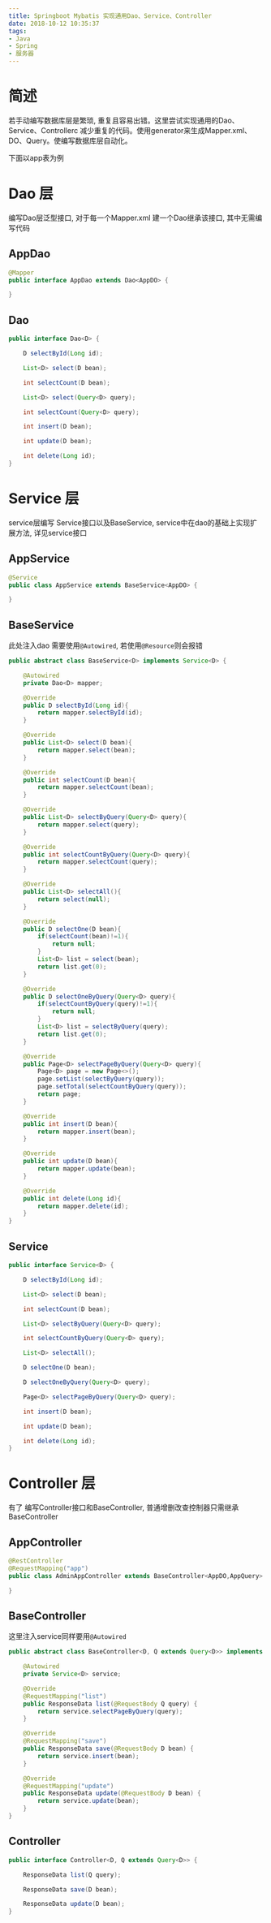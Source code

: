 ```yaml
---
title: Springboot Mybatis 实现通用Dao、Service、Controller
date: 2018-10-12 10:35:37
tags:
- Java
- Spring
- 服务器
---
```


# 简述
若手动编写数据库层是繁琐, 重复且容易出错。这里尝试实现通用的Dao、Service、Controllerc 减少重复的代码。使用generator来生成Mapper.xml、DO、Query。使编写数据库层自动化。

下面以app表为例


# Dao 层
编写Dao层泛型接口, 对于每一个Mapper.xml 建一个Dao继承该接口, 其中无需编写代码
## AppDao
```Java
@Mapper
public interface AppDao extends Dao<AppDO> {

}
```
## Dao
```Java
public interface Dao<D> {

    D selectById(Long id);

    List<D> select(D bean);

    int selectCount(D bean);

    List<D> select(Query<D> query);

    int selectCount(Query<D> query);

    int insert(D bean);

    int update(D bean);

    int delete(Long id);
}
```

# Service 层
service层编写 Service接口以及BaseService, service中在dao的基础上实现扩展方法, 详见service接口
## AppService
```Java
@Service
public class AppService extends BaseService<AppDO> {

}
```
## BaseService
此处注入dao 需要使用`@Autowired`, 若使用`@Resource`则会报错
```Java
public abstract class BaseService<D> implements Service<D> {

    @Autowired
    private Dao<D> mapper;

    @Override
    public D selectById(Long id){
        return mapper.selectById(id);
    }

    @Override
    public List<D> select(D bean){
        return mapper.select(bean);
    }

    @Override
    public int selectCount(D bean){
        return mapper.selectCount(bean);
    }

    @Override
    public List<D> selectByQuery(Query<D> query){
        return mapper.select(query);
    }

    @Override
    public int selectCountByQuery(Query<D> query){
        return mapper.selectCount(query);
    }

    @Override
    public List<D> selectAll(){
        return select(null);
    }

    @Override
    public D selectOne(D bean){
        if(selectCount(bean)!=1){
            return null;
        }
        List<D> list = select(bean);
        return list.get(0);
    }

    @Override
    public D selectOneByQuery(Query<D> query){
        if(selectCountByQuery(query)!=1){
            return null;
        }
        List<D> list = selectByQuery(query);
        return list.get(0);
    }

    @Override
    public Page<D> selectPageByQuery(Query<D> query){
        Page<D> page = new Page<>();
        page.setList(selectByQuery(query));
        page.setTotal(selectCountByQuery(query));
        return page;
    }

    @Override
    public int insert(D bean){
        return mapper.insert(bean);
    }

    @Override
    public int update(D bean){
        return mapper.update(bean);
    }

    @Override
    public int delete(Long id){
        return mapper.delete(id);
    }
}
```

## Service
```Java
public interface Service<D> {

    D selectById(Long id);

    List<D> select(D bean);

    int selectCount(D bean);

    List<D> selectByQuery(Query<D> query);

    int selectCountByQuery(Query<D> query);

    List<D> selectAll();

    D selectOne(D bean);

    D selectOneByQuery(Query<D> query);

    Page<D> selectPageByQuery(Query<D> query);

    int insert(D bean);

    int update(D bean);

    int delete(Long id);
}

```

# Controller 层
有了 编写Controller接口和BaseController, 普通增删改查控制器只需继承BaseController

## AppController
```Java
@RestController
@RequestMapping("app")
public class AdminAppController extends BaseController<AppDO,AppQuery> {

}
```

## BaseController
这里注入service同样要用`@Autowired`
```Java
public abstract class BaseController<D, Q extends Query<D>> implements Controller<D,Q> {

    @Autowired
    private Service<D> service;

    @Override
    @RequestMapping("list")
    public ResponseData list(@RequestBody Q query) {
        return service.selectPageByQuery(query);
    }

    @Override
    @RequestMapping("save")
    public ResponseData save(@RequestBody D bean) {
        return service.insert(bean);
    }

    @Override
    @RequestMapping("update")
    public ResponseData update(@RequestBody D bean) {
        return service.update(bean);
    }
}
```

## Controller
```Java
public interface Controller<D, Q extends Query<D>> {

    ResponseData list(Q query);

    ResponseData save(D bean);

    ResponseData update(D bean);
}
```